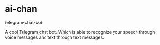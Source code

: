 # ai-chan
telegram-chat-bot

A cool Telegram chat bot. Which is able to recognize your speech through voice messages and text through text messages.
